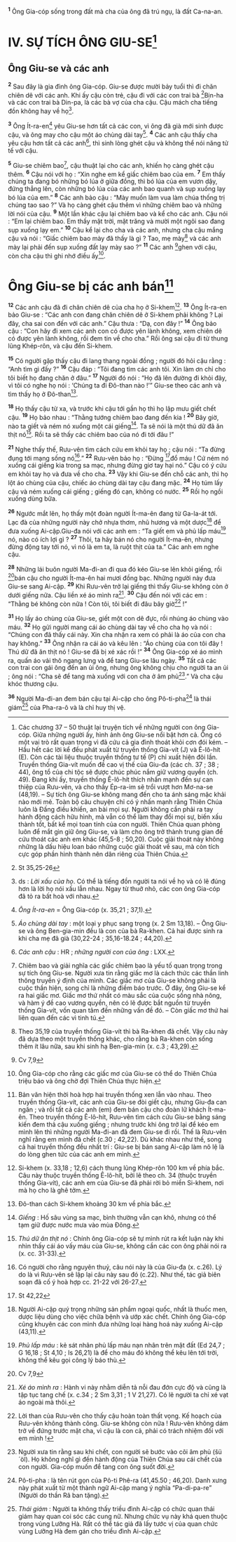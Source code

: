 <sup><b>1</b></sup> Ông Gia-cóp sống trong đất mà cha của ông đã trú ngụ, là đất Ca-na-an.

# IV. SỰ TÍCH ÔNG GIU-SE[^1]
## Ông Giu-se và các anh
<sup><b>2</b></sup> Sau đây là gia đình ông Gia-cóp. Giu-se được mười bảy tuổi thì đi chăn chiên dê với các anh. Khi ấy cậu còn trẻ, cậu đi với các con trai bà [^1*]Bin-ha và các con trai bà Din-pa, là các bà vợ của cha cậu. Cậu mách cha tiếng đồn không hay về họ[^2].

<sup><b>3</b></sup> Ông Ít-ra-en[^3] yêu Giu-se hơn tất cả các con, vì ông đã già mới sinh được cậu, và ông may cho cậu một áo chùng dài tay[^4]. <sup><b>4</b></sup> Các anh cậu thấy cha yêu cậu hơn tất cả các anh[^5], thì sinh lòng ghét cậu và không thể nói năng tử tế với cậu.

<sup><b>5</b></sup> Giu-se chiêm bao[^6], cậu thuật lại cho các anh, khiến họ càng ghét cậu thêm. <sup><b>6</b></sup> Cậu nói với họ : “Xin nghe em kể giấc chiêm bao của em. <sup><b>7</b></sup> Em thấy chúng ta đang bó những bó lúa ở giữa đồng, thì bó lúa của em vươn dậy, đứng thẳng lên, còn những bó lúa của các anh bao quanh và sụp xuống lạy bó lúa của em.” <sup><b>8</b></sup> Các anh bảo cậu : “Mày muốn làm vua làm chúa thống trị chúng tao sao ?” Và họ càng ghét cậu thêm vì những chiêm bao và những lời nói của cậu. <sup><b>9</b></sup> Một lần khác cậu lại chiêm bao và kể cho các anh. Cậu nói : “Em lại chiêm bao. Em thấy mặt trời, mặt trăng và mười một ngôi sao đang sụp xuống lạy em.” <sup><b>10</b></sup> Cậu kể lại cho cha và các anh, nhưng cha cậu mắng cậu và nói : “Giấc chiêm bao mày đã thấy là gì ? Tao, mẹ mày[^7] và các anh mày lại phải đến sụp xuống đất lạy mày sao ?” <sup><b>11</b></sup> Các anh [^2*]ghen với cậu, còn cha cậu thì ghi nhớ điều ấy[^8].

# Ông Giu-se bị các anh bán[^9]
<sup><b>12</b></sup> Các anh cậu đã đi chăn chiên dê của cha họ ở Si-khem[^10]. <sup><b>13</b></sup> Ông Ít-ra-en bảo Giu-se : “Các anh con đang chăn chiên dê ở Si-khem phải không ? Lại đây, cha sai con đến với các anh.” Cậu thưa : “Dạ, con đây !” <sup><b>14</b></sup> Ông bảo cậu : “Con hãy đi xem các anh con có được yên lành không, xem chiên dê có được yên lành không, rồi đem tin về cho cha.” Rồi ông sai cậu đi từ thung lũng Khép-rôn, và cậu đến Si-khem.

<sup><b>15</b></sup> Có người gặp thấy cậu đi lang thang ngoài đồng ; người đó hỏi cậu rằng : “Anh tìm gì đấy ?” <sup><b>16</b></sup> Cậu đáp : “Tôi đang tìm các anh tôi. Xin làm ơn chỉ cho tôi biết họ đang chăn ở đâu.” <sup><b>17</b></sup> Người đó nói : “Họ đã lên đường đi khỏi đây, vì tôi có nghe họ nói : ‘Chúng ta đi Đô-than nào !’” Giu-se theo các anh và tìm thấy họ ở Đô-than[^11].

<sup><b>18</b></sup> Họ thấy cậu từ xa, và trước khi cậu tới gần họ thì họ lập mưu giết chết cậu. <sup><b>19</b></sup> Họ bảo nhau : “Thằng tướng chiêm bao đang đến kia ! <sup><b>20</b></sup> Bây giờ, nào ta giết và ném nó xuống một cái giếng[^12]. Ta sẽ nói là một thú dữ đã ăn thịt nó[^13]. Rồi ta sẽ thấy các chiêm bao của nó đi tới đâu !”

<sup><b>21</b></sup> Nghe thấy thế, Rưu-vên tìm cách cứu em khỏi tay họ ; cậu nói : “Ta đừng đụng tới mạng sống nó[^14].” <sup><b>22</b></sup> Rưu-vên bảo họ : “Đừng [^3*]đổ máu ! Cứ ném nó xuống cái giếng kia trong sa mạc, nhưng đừng giơ tay hại nó.” Cậu có ý cứu em khỏi tay họ và đưa về cho cha. <sup><b>23</b></sup> Vậy khi Giu-se đến chỗ các anh, thì họ lột áo chùng của cậu, chiếc áo chùng dài tay cậu đang mặc. <sup><b>24</b></sup> Họ túm lấy cậu và ném xuống cái giếng ; giếng đó cạn, không có nước. <sup><b>25</b></sup> Rồi họ ngồi xuống dùng bữa.

<sup><b>26</b></sup> Ngước mắt lên, họ thấy một đoàn người Ít-ma-ên đang từ Ga-la-át tới. Lạc đà của những người này chở nhựa thơm, nhũ hương và một dược[^15] để đưa xuống Ai-cập.Giu-đa nói với các anh em : “Ta giết em và phủ lấp máu[^16] nó, nào có ích lợi gì ? <sup><b>27</b></sup> Thôi, ta hãy bán nó cho người Ít-ma-ên, nhưng đừng động tay tới nó, vì nó là em ta, là ruột thịt của ta.” Các anh em nghe cậu.

<sup><b>28</b></sup> Những lái buôn người Ma-đi-an đi qua đó kéo Giu-se lên khỏi giếng, rồi [^4*]bán cậu cho người Ít-ma-ên hai mươi đồng bạc. Những người này đưa Giu-se sang Ai-cập. <sup><b>29</b></sup> Khi Rưu-vên trở lại giếng thì thấy Giu-se không còn ở dưới giếng nữa. Cậu liền xé áo mình ra[^17]. <sup><b>30</b></sup> Cậu đến nói với các em : “Thằng bé không còn nữa ! Còn tôi, tôi biết đi đâu bây giờ[^18] !”

<sup><b>31</b></sup> Họ lấy áo chùng của Giu-se, giết một con dê đực, rồi nhúng áo chùng vào máu. <sup><b>32</b></sup> Họ gửi người mang cái áo chùng dài tay về cho cha họ và nói : “Chúng con đã thấy cái này. Xin cha nhận ra xem có phải là áo của con cha hay không.” <sup><b>33</b></sup> Ông nhận ra cái áo và kêu lên : “Áo chùng của con tôi đây ! Thú dữ đã ăn thịt nó ! Giu-se đã bị xé xác rồi !” <sup><b>34</b></sup> Ông Gia-cóp xé áo mình ra, quấn áo vải thô ngang lưng và để tang Giu-se lâu ngày. <sup><b>35</b></sup> Tất cả các con trai con gái ông đến an ủi ông, nhưng ông không chịu cho người ta an ủi ; ông nói : “Cha sẽ để tang mà xuống với con cha ở âm phủ[^19].” Và cha cậu khóc thương cậu.

<sup><b>36</b></sup> Người Ma-đi-an đem bán cậu tại Ai-cập cho ông Pô-ti-pha[^20] là thái giám[^21] của Pha-ra-ô và là chỉ huy thị vệ.

[^1]: Các chương 37 – 50 thuật lại truyện tích về những người con ông Gia-cóp. Giữa những người ấy, hình ảnh ông Giu-se nổi bật hơn cả. Ông có một vai trò rất quan trọng vì đã cứu cả gia đình thoát khỏi cơn đói kém. – Hầu hết các lời kể đều phát xuất từ truyền thống Gia-vít (J) và Ê-lô-hít (E). Còn các tài liệu thuộc truyền thống tư tế (P) chỉ xuất hiện đôi lần. Truyền thống Gia-vít muốn đề cao vị thế của Giu-đa (các ch. 37 ; 38 ; 44), ông tổ của chi tộc sẽ được chúc phúc nắm giữ vương quyền (ch. 49). Đang khi ấy, truyền thống Ê-lô-hít thích nhấn mạnh đến sự can thiệp của Rưu-vên, và cho thấy Ép-ra-im sẽ trổi vượt hơn Mơ-na-se (48,19). – Sự tích ông Giu-se không mang đến cho ta ánh sáng mặc khải nào mới mẻ. Toàn bộ câu chuyện chỉ có ý nhấn mạnh rằng Thiên Chúa luôn là Đấng điều khiển, an bài mọi sự. Người không cần phải ra tay hành động cách hữu hình, mà vẫn có thể làm thay đổi mọi sự, biến xấu thành tốt, bất kể mọi toan tính của con người. Thiên Chúa quan phòng luôn để mắt gìn giữ ông Giu-se, và làm cho ông trở thành trung gian để cứu thoát các anh em khác (45,5-8 ; 50,20). Cuộc giải thoát này không những là dấu hiệu loan báo những cuộc giải thoát về sau, mà còn tích cực góp phần hình thành nên dân riêng của Thiên Chúa.
[^2]: ds : <i>Lời xấu của họ</i>. Có thể là tiếng đồn người ta nói về họ và có lẽ đúng hơn là lời họ nói xấu lẫn nhau. Ngay từ thuở nhỏ, các con ông Gia-cóp đã tỏ ra bất hoà với nhau.
[^3]: <i>Ông Ít-ra-en</i> = Ông Gia-cóp (x. 35,21 ; 37,1).
[^4]: <i>Áo chùng dài tay</i> : một loại y phục sang trọng (x. 2 Sm 13,18). – Ông Giu-se và ông Ben-gia-min đều là con của bà Ra-khen. Cả hai được sinh ra khi cha mẹ đã già (30,22-24 ; 35,16-18.24 ; 44,20).
[^5]: <i>Các anh cậu</i> : HR ; <i>những người con của ông</i> : LXX.
[^6]: Chiêm bao và giải nghĩa các giấc chiêm bao là yếu tố quan trọng trong sự tích ông Giu-se. Người xưa tin rằng giấc mơ là cách thức các thần linh thông truyền ý định của mình. Các giấc mơ của Giu-se không phải là cuộc thần hiện, song chỉ là những điềm báo trước. Ở đây, ông Giu-se kể ra hai giấc mơ. Giấc mơ thứ nhất có màu sắc của cuộc sống nhà nông, và hàm ý đề cao vương quyền, nên có lẽ được bắt nguồn từ truyền thống Gia-vít, vốn quan tâm đến những vấn đề đó. – Còn giấc mơ thứ hai liên quan đến các vì tinh tú.
[^7]: Theo 35,19 của truyền thống Gia-vít thì bà Ra-khen đã chết. Vậy câu này đã dựa theo một truyền thống khác, cho rằng bà Ra-khen còn sống thêm ít lâu nữa, sau khi sinh hạ Ben-gia-min (x. c.3 ; 43,29).
[^8]: Ông Gia-cóp cho rằng các giấc mơ của Giu-se có thể do Thiên Chúa triệu báo và ông chờ đợi Thiên Chúa thực hiện.
[^9]: Bản văn hiện thời hoà hợp hai truyền thống xen lẫn vào nhau. Theo truyền thống Gia-vít, các anh của Giu-se đòi giết cậu, nhưng Giu-đa can ngăn ; và rồi tất cả các anh (em) đem bán cậu cho đoàn lữ khách Ít-ma-ên. Theo truyền thống Ê-lô-hít, Rưu-vên tìm cách cứu Giu-se bằng sáng kiến đem thả cậu xuống giếng ; nhưng trước khi ông trở lại để kéo em mình lên thì những người Ma-đi-an đã đem Giu-se đi rồi. Thế là Rưu-vên nghĩ rằng em mình đã chết (c.30 ; 42,22). Dù khác nhau như thế, song cả hai truyền thống đều nhất trí : Giu-se bị bán sang Ai-cập làm nô lệ là do lòng ghen tức của các anh em mình.
[^10]: Si-khem (x. 33,18 ; 12,6) cách thung lũng Khép-rôn 100 km về phía bắc. Câu này thuộc truyền thống Ê-lô-hít, bởi lẽ theo ch. 34 (thuộc truyền thống Gia-vít), các anh em của Giu-se đã phải rời bỏ miền Si-khem, nơi mà họ cho là ghê tởm.
[^11]: Đô-than cách Si-khem khoảng 30 km về phía bắc.
[^12]: <i>Giếng</i> : Hố sâu vùng sa mạc, bình thường vẫn cạn khô, nhưng có thể tạm giữ được nước mưa vào mùa Đông.
[^13]: <i>Thú dữ ăn thịt nó</i> : Chính ông Gia-cóp sẽ tự mình rút ra kết luận này khi nhìn thấy cái áo vấy máu của Giu-se, không cần các con ông phải nói ra (x. cc. 31-33).
[^14]: Có người cho rằng nguyên thuỷ, câu nói này là của Giu-đa (x. c.26). Lý do là vì Rưu-vên sẽ lập lại câu này sau đó (c.22). Như thế, tác giả biên soạn đã cố ý hoà hợp cc. 21-22 với 26-27.
[^15]: Người Ai-cập quý trọng những sản phẩm ngoại quốc, nhất là thuốc men, dược liệu dùng cho việc chữa bệnh và ướp xác chết. Chính ông Gia-cóp cũng khuyên các con mình đưa những loại hàng hoá này xuống Ai-cập (43,11).
[^16]: <i>Phủ lấp máu</i> : kẻ sát nhân phủ lấp máu nạn nhân trên mặt đất (Ed 24,7 ; G 16,18 ; St 4,10 ; Is 26,21) là để cho máu đó không thể kêu lên tới trời, không thể kêu gọi công lý báo thù.
[^17]: <i>Xé áo mình ra</i> : Hành vi này nhằm diễn tả nỗi đau đớn cực độ và cũng là tập tục tang chế (x. c.34 ; 2 Sm 3,31 ; 1 V 21,27). Có lẽ người ta chỉ xé vạt áo ngoài mà thôi.
[^18]: Lời than của Rưu-vên cho thấy cậu hoàn toàn thất vọng. Kế hoạch của Rưu-vên không thành công. Giu-se không còn nữa ! Rưu-vên không dám trở về đứng trước mặt cha, vì cậu là con cả, phải có trách nhiệm đối với em mình !
[^19]: Người xưa tin rằng sau khi chết, con người sẽ bước vào cõi âm phủ (<span class="hebrew-translit">šü´öl</span>). Họ không nghĩ gì đến hành động của Thiên Chúa sau cái chết của con người. Gia-cóp muốn để tang con ông suốt đời.
[^20]: Pô-ti-pha : là tên rút gọn của Pô-ti Phê-ra (41,45.50 ; 46,20). Danh xưng này phát xuất từ một thành ngữ Ai-cập mang ý nghĩa “Pa-di-pa-re” (Người do thần Râ ban tặng).
[^21]: <i>Thái giám</i> : Người ta không thấy triều đình Ai-cập có chức quan thái giám hay quan coi sóc các cung nữ. Nhưng chức vụ này khá quen thuộc trong vùng Lưỡng Hà. Rất có thể tác giả đã lấy tước vị của quan chức vùng Lưỡng Hà đem gán cho triều đình Ai-cập.
[^1*]: St 35,25-26
[^2*]: Cv 7,9
[^3*]: St 42,22
[^4*]: Cv 7,9

